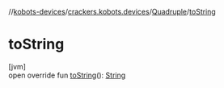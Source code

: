 //[kobots-devices](../../../index.md)/[crackers.kobots.devices](../index.md)/[Quadruple](index.md)/[toString](to-string.md)

# toString

[jvm]\
open override fun [toString](to-string.md)(): [String](https://kotlinlang.org/api/latest/jvm/stdlib/kotlin/-string/index.html)
